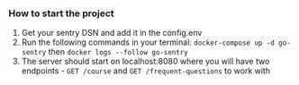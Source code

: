 ### How to start the project

1. Get your sentry DSN and add it in the config.env
2. Run the following commands in your terminal: ``docker-compose up -d go-sentry`` then `docker logs --follow go-sentry`
3. The server should start on localhost:8080 where you will have two endpoints - ``GET /course`` and `GET /frequent-questions` to work with